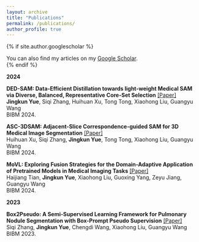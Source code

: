 ```yaml
---
layout: archive
title: "Publications"
permalink: /publications/
author_profile: true
---
```


{% if site.author.googlescholar %}
  <div class="wordwrap">You can also find my articles on my <a href="{{site.author.googlescholar}}">Google Scholar</a>.</div>
{% endif %}


**2024**

**DED-SAM: Data-Efficient Distillation towards light-weight Medical SAM via Diverse, Balanced, Representative Core-Set Selection** [[Paper]](https://ieeexplore.ieee.org/abstract/document/10822833) \
**Jingkun Yue**, Siqi Zhang, Huihuan Xu, Tong Tong, Xiaohong Liu, Guangyu Wang \
BIBM 2024.

**ASC-3DSAM: Adjacent-Slice Correspondence-guided SAM for 3D Medical Image Segmentation** [[Paper]](https://ieeexplore.ieee.org/abstract/document/10822669) \
Huihuan Xu, Siqi Zhang, **Jingkun Yue**, Tong Tong, Xiaohong Liu, Guangyu Wang \
BIBM 2024.

**MoVL: Exploring Fusion Strategies for the Domain-Adaptive Application of Pretrained Models in Medical Imaging Tasks** [[Paper]](https://arxiv.org/abs/2405.07411) \
Haijiang Tian, **Jingkun Yue**, Xiaohong Liu, Guoxing Yang, Zeyu Jiang, Guangyu Wang \
BIBM 2024.

**2023**

**Box2Pseudo: A Semi-Supervised Learning Framework for Pulmonary Nodule Segmentation with Box-Prompt Pseudo Supervision** [[Paper]](https://ieeexplore.ieee.org/abstract/document/10385901) \
Siqi Zhang, **Jingkun Yue**, Chengdi Wang, Xiaohong Liu, Guangyu Wang \
BIBM 2023.
